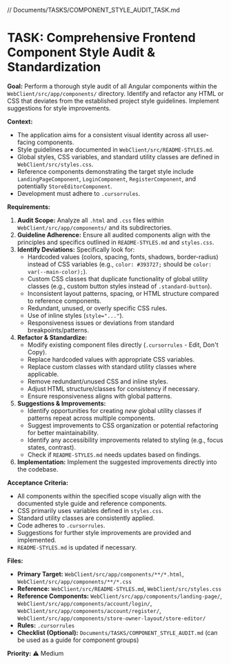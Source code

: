 // Documents/TASKS/COMPONENT_STYLE_AUDIT_TASK.md
# TASK: Comprehensive Frontend Component Style Audit & Standardization

**Goal:** Perform a thorough style audit of all Angular components within the `WebClient/src/app/components/` directory. Identify and refactor any HTML or CSS that deviates from the established project style guidelines. Implement suggestions for style improvements.

**Context:**
*   The application aims for a consistent visual identity across all user-facing components.
*   Style guidelines are documented in `WebClient/src/README-STYLES.md`.
*   Global styles, CSS variables, and standard utility classes are defined in `WebClient/src/styles.css`.
*   Reference components demonstrating the target style include `LandingPageComponent`, `LoginComponent`, `RegisterComponent`, and potentially `StoreEditorComponent`.
*   Development must adhere to `.cursorrules`.

**Requirements:**

1.  **Audit Scope:** Analyze all `.html` and `.css` files within `WebClient/src/app/components/` and its subdirectories.
2.  **Guideline Adherence:** Ensure all audited components align with the principles and specifics outlined in `README-STYLES.md` and `styles.css`.
3.  **Identify Deviations:** Specifically look for:
    *   Hardcoded values (colors, spacing, fonts, shadows, border-radius) instead of CSS variables (e.g., `color: #393727;` should be `color: var(--main-color);`).
    *   Custom CSS classes that duplicate functionality of global utility classes (e.g., custom button styles instead of `.standard-button`).
    *   Inconsistent layout patterns, spacing, or HTML structure compared to reference components.
    *   Redundant, unused, or overly specific CSS rules.
    *   Use of inline styles (`style="..."`).
    *   Responsiveness issues or deviations from standard breakpoints/patterns.
4.  **Refactor & Standardize:**
    *   Modify existing component files directly (`.cursorrules` - Edit, Don't Copy).
    *   Replace hardcoded values with appropriate CSS variables.
    *   Replace custom classes with standard utility classes where applicable.
    *   Remove redundant/unused CSS and inline styles.
    *   Adjust HTML structure/classes for consistency if necessary.
    *   Ensure responsiveness aligns with global patterns.
5.  **Suggestions & Improvements:**
    *   Identify opportunities for creating *new* global utility classes if patterns repeat across multiple components.
    *   Suggest improvements to CSS organization or potential refactoring for better maintainability.
    *   Identify any accessibility improvements related to styling (e.g., focus states, contrast).
    *   Check if `README-STYLES.md` needs updates based on findings.
6.  **Implementation:** Implement the suggested improvements directly into the codebase.

**Acceptance Criteria:**
*   All components within the specified scope visually align with the documented style guide and reference components.
*   CSS primarily uses variables defined in `styles.css`.
*   Standard utility classes are consistently applied.
*   Code adheres to `.cursorrules`.
*   Suggestions for further style improvements are provided and implemented.
*   `README-STYLES.md` is updated if necessary.

**Files:**
*   **Primary Target:** `WebClient/src/app/components/**/*.html`, `WebClient/src/app/components/**/*.css`
*   **Reference:** `WebClient/src/README-STYLES.md`, `WebClient/src/styles.css`
*   **Reference Components:** `WebClient/src/app/components/landing-page/`, `WebClient/src/app/components/account/login/`, `WebClient/src/app/components/account/register/`, `WebClient/src/app/components/store-owner-layout/store-editor/`
*   **Rules:** `.cursorrules`
*   **Checklist (Optional):** `Documents/TASKS/COMPONENT_STYLE_AUDIT.md` (can be used as a guide for component groups)

**Priority:** ⚠️ Medium